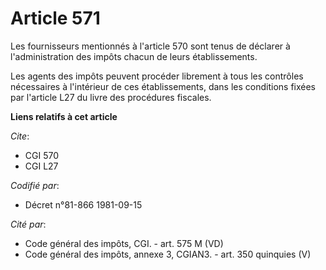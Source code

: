 # Article 571

Les fournisseurs mentionnés à l'article 570 sont tenus de déclarer à l'administration des impôts chacun de leurs
établissements.

Les agents des impôts peuvent procéder librement à tous les contrôles nécessaires à l'intérieur de ces établissements, dans
les conditions fixées par l'article L27 du livre des procédures fiscales.

**Liens relatifs à cet article**

_Cite_:

  - CGI 570
  - CGI L27

_Codifié par_:

  - Décret n°81-866 1981-09-15

_Cité par_:

  - Code général des impôts, CGI. - art. 575 M (VD)
  - Code général des impôts, annexe 3, CGIAN3. - art. 350 quinquies (V)
